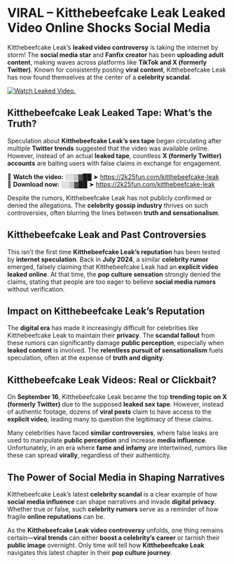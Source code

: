 # VIRAL – Kitthebeefcake Leak Leaked Video Online Shocks Social Media 

Kitthebeefcake Leak’s **leaked video controversy** is taking the internet by storm! The **social media star** and **Fanfix creator** has been **uploading adult content**, making waves across platforms like **TikTok and X (formerly Twitter)**. Known for consistently posting **viral content**, Kitthebeefcake Leak has now found themselves at the center of a **celebrity scandal**.  

[![Watch Leaked Video.](https://miro.medium.com/v2/resize:fit:828/format:webp/1*cilzJN44JGOrTw9NJCrNHA.gif "Watch Leaked Video")](https://2k25fun.com/kitthebeefcake-leak)

## **Kitthebeefcake Leak Leaked Tape: What’s the Truth?**  
Speculation about **Kitthebeefcake Leak’s sex tape** began circulating after multiple **Twitter trends** suggested that the video was available online. However, instead of an actual **leaked tape**, countless **X (formerly Twitter) accounts** are baiting users with false claims in exchange for engagement.  

🔹 **Watch the video:** ░░▒▓██ ➤ https://2k25fun.com/kitthebeefcake-leak  
🔹 **Download now:** ░░▒▓██ ➤ https://2k25fun.com/kitthebeefcake-leak  

Despite the rumors, Kitthebeefcake Leak has not publicly confirmed or denied the allegations. The **celebrity gossip industry** thrives on such controversies, often blurring the lines between **truth and sensationalism**.  

## **Kitthebeefcake Leak and Past Controversies**  
This isn’t the first time **Kitthebeefcake Leak’s reputation** has been tested by **internet speculation**. Back in **July 2024**, a similar **celebrity rumor** emerged, falsely claiming that Kitthebeefcake Leak had an **explicit video leaked online**. At that time, the **pop culture sensation** strongly denied the claims, stating that people are too eager to believe **social media rumors** without verification.  

## **Impact on Kitthebeefcake Leak’s Reputation**  
The **digital era** has made it increasingly difficult for celebrities like Kitthebeefcake Leak to maintain their **privacy**. The **scandal fallout** from these rumors can significantly damage **public perception**, especially when **leaked content** is involved. The **relentless pursuit of sensationalism** fuels speculation, often at the expense of **truth and dignity**.  

## **Kitthebeefcake Leak Videos: Real or Clickbait?**  
On **September 16**, Kitthebeefcake Leak became the top **trending topic on X (formerly Twitter)** due to the supposed **leaked sex tape**. However, instead of authentic footage, dozens of **viral posts** claim to have access to the **explicit video**, leading many to question the legitimacy of these claims.  

Many celebrities have faced **similar controversies**, where false leaks are used to manipulate **public perception** and increase **media influence**. Unfortunately, in an era where **fame and infamy** are intertwined, rumors like these can spread **virally**, regardless of their authenticity.  

## **The Power of Social Media in Shaping Narratives**  
Kitthebeefcake Leak’s latest **celebrity scandal** is a clear example of how **social media influence** can shape narratives and invade **digital privacy**. Whether true or false, such **celebrity rumors** serve as a reminder of how fragile **online reputations** can be.  

As the **Kitthebeefcake Leak video controversy** unfolds, one thing remains certain—**viral trends** can either **boost a celebrity’s career** or tarnish their **public image** overnight. Only time will tell how **Kitthebeefcake Leak** navigates this latest chapter in their **pop culture journey**. 